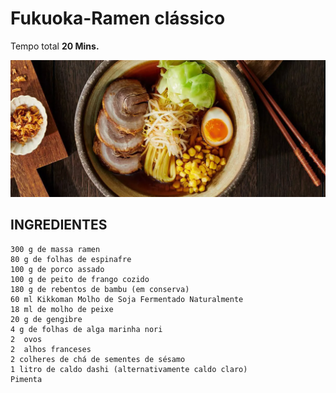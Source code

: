 # Fukuoka-Ramen clássico
Tempo total **20 Mins.**


![Ramen](\Fukuoka_Ramen_Step1.jpg)

## INGREDIENTES

    300 g de massa ramen
    80 g de folhas de espinafre
    100 g de porco assado
    100 g de peito de frango cozido
    180 g de rebentos de bambu (em conserva)
    60 ml Kikkoman Molho de Soja Fermentado Naturalmente
    18 ml de molho de peixe
    20 g de gengibre
    4 g de folhas de alga marinha nori
    2  ovos
    2  alhos franceses
    2 colheres de chá de sementes de sésamo
    1 litro de caldo dashi (alternativamente caldo claro)
    Pimenta

   
